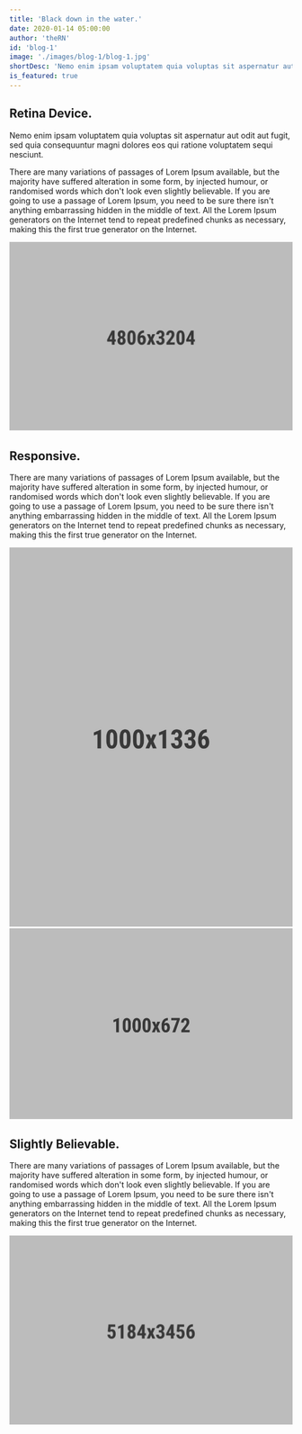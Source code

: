```yaml
---
title: 'Black down in the water.'
date: 2020-01-14 05:00:00
author: 'theRN'
id: 'blog-1'
image: './images/blog-1/blog-1.jpg'
shortDesc: 'Nemo enim ipsam voluptatem quia voluptas sit aspernatur aut odit aut fugit, sed quia consequuntur'
is_featured: true
---
```


<div class="rn-blog-meta-area section-pb-xl">
    <div class="row">
        <div class="col-1 offset-1">
            <h2>Retina Device.</h2>
        </div>
        <div class="col-2 offset-1">
            <div class="rn-blog-content">
                <p>Nemo enim ipsam voluptatem quia voluptas sit aspernatur aut odit aut fugit, sed quia consequuntur magni dolores eos qui ratione voluptatem sequi nesciunt.</p>
                <p>There are many variations of passages of Lorem Ipsum available, but the majority have suffered alteration in some form, by injected humour, or randomised words which don't look even slightly believable. If you are going to use a passage of Lorem Ipsum, you need to be sure there isn't anything embarrassing hidden in the middle of text. All the Lorem Ipsum generators on the Internet tend to repeat predefined chunks as necessary, making this the first true generator on the Internet.</p>
            </div>
        </div>
    </div>
</div>

<div class="full-width-box">
    <img src="./images/blog-1/1.jpg" alt="single"/>
</div>

<div class="rn-blog-meta-area section-ptb-xl">
    <div class="row">
        <div class="col-1 offset-1">
            <h2>Responsive.</h2>
        </div>
        <div class="col-2 offset-1">
            <div class="rn-blog-content">
                <p>There are many variations of passages of Lorem Ipsum available, but the majority have suffered alteration in some form, by injected humour, or randomised words which don't look even slightly believable. If you are going to use a passage of Lorem Ipsum, you need to be sure there isn't anything embarrassing hidden in the middle of text. All the Lorem Ipsum generators on the Internet tend to repeat predefined chunks as necessary, making this the first true generator on the Internet.</p>
            </div>
        </div>
    </div>
</div>
<div class="rn-blog-meta-area">
    <div class="row">
        <div class="col-1 offset-1">
            <img src="./images/blog-1/6.jpg" alt="single"/>
        </div>
        <div class="col-2 offset-1">
            <img src="./images/blog-1/5.jpg" alt="single"/>
        </div>
    </div>
</div>

<div class="rn-blog-meta-area section-ptb-xl">
    <div class="row">
        <div class="col-1 offset-1">
            <h2>Slightly Believable.</h2>
        </div>
        <div class="col-2 offset-1">
            <div class="rn-blog-content">
                <p>There are many variations of passages of Lorem Ipsum available, but the majority have suffered alteration in some form, by injected humour, or randomised words which don't look even slightly believable. If you are going to use a passage of Lorem Ipsum, you need to be sure there isn't anything embarrassing hidden in the middle of text. All the Lorem Ipsum generators on the Internet tend to repeat predefined chunks as necessary, making this the first true generator on the Internet.</p>
            </div>
        </div>
    </div>
</div>

<div class="full-width-box">
    <img src="./images/blog-1/2.jpg" alt="single"/>
</div>